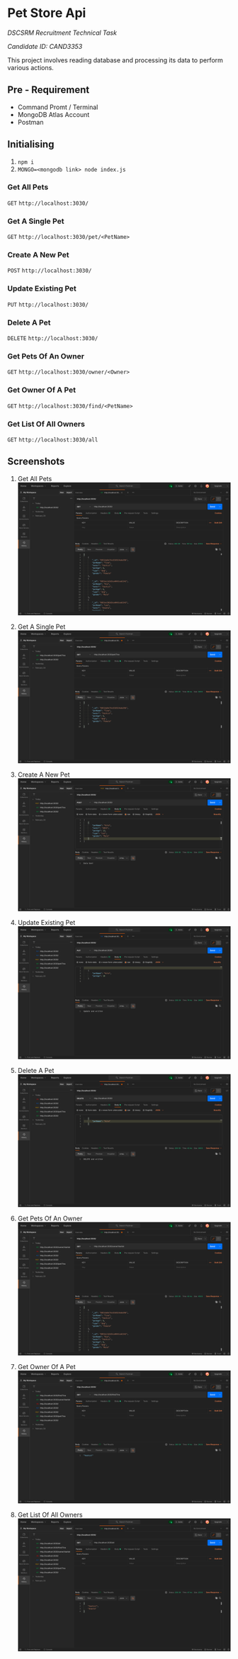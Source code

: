# Pet Store Api

  *DSCSRM Recruitment Technical Task*
  
  *Candidate ID: CAND3353*
  
This project involves reading database and processing its data to perform various actions.

## Pre - Requirement 

- Command Promt / Terminal
- MongoDB Atlas Account
- Postman

## Initialising

1.  `npm i`
2. `MONGO=<mongodb link> node index.js`

### Get All Pets

`GET` `http://localhost:3030/`

### Get A Single Pet

`GET` `http://localhost:3030/pet/<PetName>`

### Create A New Pet

`POST` `http://localhost:3030/`

### Update Existing Pet

`PUT` `http://localhost:3030/`

### Delete A Pet

`DELETE` `http://localhost:3030/`

### Get Pets Of An Owner

`GET` `http://localhost:3030/owner/<Owner>`

### Get Owner Of A Pet

`GET` `http://localhost:3030/find/<PetName>`

### Get List Of All Owners

`GET` `http://localhost:3030/all`


## Screenshots

1. Get All Pets
![](pic/1.Get-all-pets.png)

2. Get A Single Pet
![](pic/2.Get-a-single-pet.png)

3. Create A New Pet
![](pic/3.Create-a-new-pet.png)

4. Update Existing Pet
![](pic/4.Update-existing-pet.png)

5. Delete A Pet
![](pic/5.Delete-a-pet.png)

6. Get Pets Of An Owner
![](pic/6.Get-pets-of-an-owner.png)

7. Get Owner Of A Pet
![](pic/7.Get-owner-of-a-pet.png)

8. Get List Of All Owners
![](pic/8.Get-list-of-all-owners.png)
